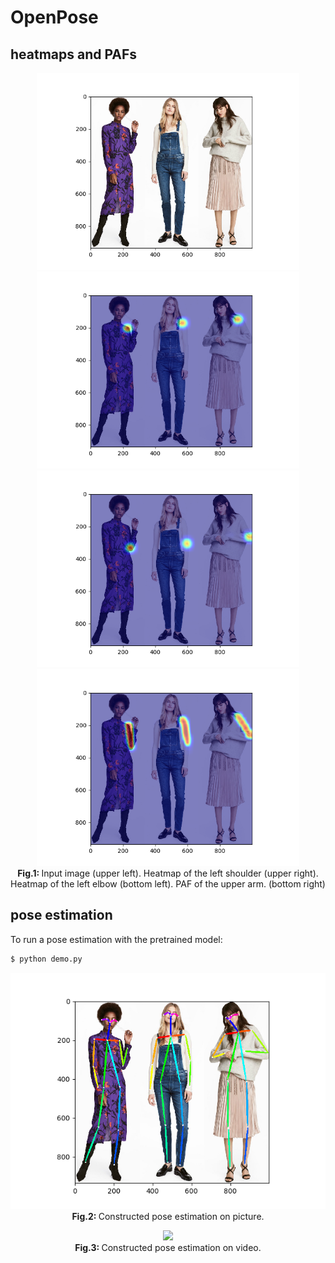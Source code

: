 # OpenPose  
## heatmaps and PAFs

<p align="center">
  <img src="/assets/women.png"/ width=420>
  <img src="/assets/women_heatmap2.png"/ width=420>
  <img src="/assets/women_heatmap1.png"/ width=420>
  <img src="/assets/women_paf.png"/ width=420>
  <br>
  <b> Fig.1: </b> Input image (upper left). Heatmap of the left shoulder (upper right). 
  <br>Heatmap of the left elbow (bottom left). PAF of the upper arm. (bottom right)
</p>

## pose estimation

To run a pose estimation with the pretrained model: 

```bash
$ python demo.py
```

<p align="center">
  <img src="/assets/women_pose.png"/>
  <br>
  <b> Fig.2: </b> Constructed pose estimation on picture.
</p>


<p align="center">
  <img src="/assets/baseball.gif"/>
  <br>
  <b> Fig.3: </b> Constructed pose estimation on video.
</p>
